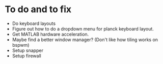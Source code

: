# To do and to fix

* Do keyboard layouts
* Figure out how to do a dropdown menu for planck keyboard layout.
* Get MATLAB hardware acceleration.
* Maybe find a better window manager? (Don't like how tiling works on bspwm)
* Setup snapper
* Setup firewall
